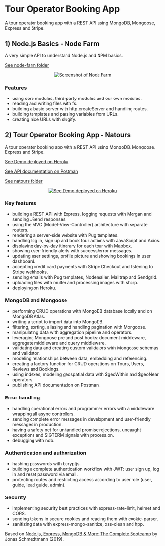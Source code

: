 # Tour Operator Booking App

A tour operator booking app with a REST API using MongoDB, Mongoose, Express and Stripe.

## 1) Node.js Basics - Node Farm

A very simple API to understand Node.js and NPM basics.

[See node-farm folder](node-farm)

<p align="center">
  <a href="node-farm">
    <img src="node-farm/screenshot.png" alt="Screenshot of Node Farm">
  </a>
</p>

### Features

- using core modules, third-party modules and our own modules.
- reading and writing files with fs.
- building a basic server with http.createServer and handling routes.
- building templates and parsing variables from URLs.
- creating nice URLs with slugify.

## 2) Tour Operator Booking App - Natours

A tour operator booking app with a REST API using MongoDB, Mongoose, Express and Stripe.

[See Demo deployed on Heroku](https://node-travel-app.herokuapp.com/)

[See API documentation on Postman](https://documenter.getpostman.com/view/11993746/T17Ke7HH?version=latest)

[See natours folder](natours)

<p align="center">
  <a href="https://node-travel-app.herokuapp.com/">
    <img src="natours/screenshot.png" alt="See Demo deployed on Heroku">
  </a>
</p>

### Key features

- building a REST API with Express, logging requests with Morgan and sending JSend responses.
- using the MVC (Model-View-Controller) architecture with separate routers.
- rendering a server-side website with Pug templates.
- handling log in, sign up and book tour actions with JavaScript and Axios.
- displaying day-by-day itinerary for each tour with Mapbox.
- showing user-friendly alerts with success/error messages.
- updating user settings, profile picture and showing bookings in user dashboard.
- accepting credit card payments with Stripe Checkout and listening to Stripe webhooks.
- sending emails with Pug templates, Nodemailer, Mailtrap and Sendgrid.
- uploading files with multer and processing images with sharp.
- deploying on Heroku.

### MongoDB and Mongoose

- performing CRUD operations with MongoDB database locally and on MongoDB Atlas.
- writing a script to import data into MongoDB.
- filtering, sorting, aliasing and handling pagination with Mongoose.
- manipulating data with aggregation pipeline and operators.
- leveraging Mongoose pre and post hooks: document middleware, aggregate middleware and query middleware.
- validating data and creating custom validators with Mongoose schemas and validator.
- modeling relationships between data, embedding and referencing.
- creating a factory function for CRUD operations on Tours, Users, Reviews and Bookings.
- using indexes, modeling geospatial data with $geoWithin and $geoNear operators.
- publishing API documentation on Postman.

### Error handling

- handling operational errors and programmer errors with a middleware wrapping all async controllers.
- sending complete error messages in development and user-friendly messages in production.
- having a safety net for unhandled promise rejections, uncaught exceptions and SIGTERM signals with process.on.
- debugging with ndb.

### Authentication and authorization

- hashing passwords with bcryptjs.
- building a complete authentication workflow with JWT: user sign up, log in and reset password via email.
- protecting routes and restricting access according to user role (user, guide, lead guide, admin).

### Security

- implementing security best practices with express-rate-limit, helmet and CORS.
- sending tokens in secure cookies and reading them with cookie-parser.
- sanitizing data with express-mongo-sanitize, xss-clean and hpp.

Based on [Node.js, Express, MongoDB & More: The Complete Bootcamp](https://www.udemy.com/course/nodejs-express-mongodb-bootcamp/) by Jonas Schmedtmann (2019).

